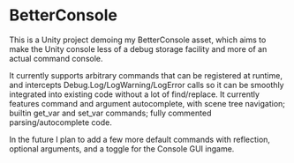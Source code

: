 # BetterConsole
This is a Unity project demoing my BetterConsole asset, which aims to make the Unity console less of a debug storage facility and more of an actual command console.

It currently supports arbitrary commands that can be registered at runtime, and intercepts Debug.Log/LogWarning/LogError calls so it can be smoothly integrated into existing code without a lot of find/replace. It currently features command and argument autocomplete, with scene tree navigation; builtin get_var and set_var commands; fully commented parsing/autocomplete code.

In the future I plan to add a few more default commands with reflection, optional arguments, and a toggle for the Console GUI ingame.
